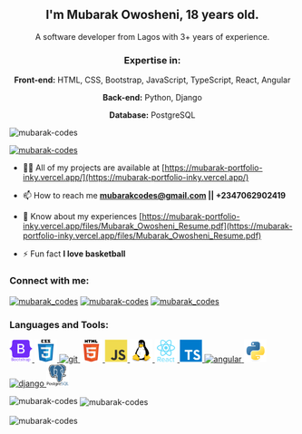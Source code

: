 <div style="text-align: center;">
  <h2>
    I'm <strong>Mubarak Owosheni</strong>, 18 years old.
  </h2>
  <p>A software developer from Lagos with 3+ years of experience.</h4>
  <h3>Expertise in:</h3>
  <p>
    <strong>Front-end:</strong> 
    <span> HTML, CSS, Bootstrap, JavaScript, TypeScript, React, Angular</span>
  </p>
  <p>
    <strong>Back-end:</strong> 
    <span>Python, Django</span>
  </p>
  <p>
    <strong>Database:</strong> 
    <span>PostgreSQL</span>
  </p>
</div>


<p align="left"> <img src="https://komarev.com/ghpvc/?username=mubarak-codes&label=Profile%20views&color=0e75b6&style=flat" alt="mubarak-codes" /> </p>

<p align="left"> <a href="https://github.com/ryo-ma/github-profile-trophy"><img src="https://github-profile-trophy.vercel.app/?username=mubarak-codes" alt="mubarak-codes" /></a> </p>

- 👨‍💻 All of my projects are available at [https://mubarak-portfolio-inky.vercel.app/](https://mubarak-portfolio-inky.vercel.app/)

- 📫 How to reach me **mubarakcodes@gmail.com || +2347062902419**

- 📄 Know about my experiences [https://mubarak-portfolio-inky.vercel.app/files/Mubarak_Owosheni_Resume.pdf](https://mubarak-portfolio-inky.vercel.app/files/Mubarak_Owosheni_Resume.pdf)

- ⚡ Fun fact **I love basketball**

<h3 align="left">Connect with me:</h3>
<p align="left">
<a href="https://twitter.com/mubarak_codes" target="_blank"><img align="center" src="https://raw.githubusercontent.com/rahuldkjain/github-profile-readme-generator/master/src/images/icons/Social/twitter.svg" alt="mubarak_codes" height="30" width="40" /></a>
<a href="https://www.linkedin.com/in/mubarak-owosheni-6768b8361" target="_blank"><img align="center" src="https://raw.githubusercontent.com/rahuldkjain/github-profile-readme-generator/master/src/images/icons/Social/linked-in-alt.svg" alt="mubarak-codes" height="30" width="40" /></a>
<a href="https://instagram.com/mubarak_codes" target="_blank"><img align="center" src="https://raw.githubusercontent.com/rahuldkjain/github-profile-readme-generator/master/src/images/icons/Social/instagram.svg" alt="mubarak_codes" height="30" width="40" /></a>
</p>

<h3 align="left">Languages and Tools:</h3>
<p align="left"> <a href="https://getbootstrap.com" target="_blank" rel="noreferrer"> <img src="https://raw.githubusercontent.com/devicons/devicon/master/icons/bootstrap/bootstrap-plain-wordmark.svg" alt="bootstrap" width="40" height="40"/> </a> <a href="https://www.w3schools.com/css/" target="_blank" rel="noreferrer"> <img src="https://raw.githubusercontent.com/devicons/devicon/master/icons/css3/css3-original-wordmark.svg" alt="css3" width="40" height="40"/> </a> <a href="https://git-scm.com/" target="_blank" rel="noreferrer"> <img src="https://www.vectorlogo.zone/logos/git-scm/git-scm-icon.svg" alt="git" width="40" height="40"/> </a> <a href="https://www.w3.org/html/" target="_blank" rel="noreferrer"> <img src="https://raw.githubusercontent.com/devicons/devicon/master/icons/html5/html5-original-wordmark.svg" alt="html5" width="40" height="40"/> </a> <a href="https://developer.mozilla.org/en-US/docs/Web/JavaScript" target="_blank" rel="noreferrer"> <img src="https://raw.githubusercontent.com/devicons/devicon/master/icons/javascript/javascript-original.svg" alt="javascript" width="40" height="40"/> </a> <a href="https://www.linux.org/" target="_blank" rel="noreferrer"> <img src="https://raw.githubusercontent.com/devicons/devicon/master/icons/linux/linux-original.svg" alt="linux" width="40" height="40"/> </a> <a href="https://reactjs.org/" target="_blank" rel="noreferrer"> <img src="https://raw.githubusercontent.com/devicons/devicon/master/icons/react/react-original-wordmark.svg" alt="react" width="40" height="40"/> </a> <a href="https://www.typescriptlang.org/" target="_blank" rel="noreferrer"> <img src="https://raw.githubusercontent.com/devicons/devicon/master/icons/typescript/typescript-original.svg" alt="typescript" width="40" height="40"/> </a> 
  <a href="https://angular.io" target="_blank" rel="noreferrer"> 
  <img src="https://angular.io/assets/images/logos/angular/angular.svg" alt="angular" width="40" height="40"/> 
</a> 
<a href="https://www.python.org" target="_blank" rel="noreferrer"> 
  <img src="https://raw.githubusercontent.com/devicons/devicon/master/icons/python/python-original.svg" alt="python" width="40" height="40"/> 
</a> 
<a href="https://www.djangoproject.com/" target="_blank" rel="noreferrer"> 
  <img src="https://static-00.iconduck.com/assets.00/djangoproject-icon-256x256-d19anol5.png" alt="django" width="40" height="40"/> 
</a> 
<a href="https://www.postgresql.org" target="_blank" rel="noreferrer"> 
  <img src="https://raw.githubusercontent.com/devicons/devicon/master/icons/postgresql/postgresql-original-wordmark.svg" alt="postgresql" width="40" height="40"/> 
</a> 
</p>

<p><img align="left" src="https://github-readme-stats.vercel.app/api/top-langs?username=mubarak-codes&show_icons=true&locale=en&layout=compact" alt="mubarak-codes" /></p>

<p>&nbsp;<img align="center" src="https://github-readme-stats.vercel.app/api?username=mubarak-codes&show_icons=true&locale=en" alt="mubarak-codes" /></p>

<p><img align="center" src="https://github-readme-streak-stats.herokuapp.com/?user=mubarak-codes&" alt="mubarak-codes" /></p>

